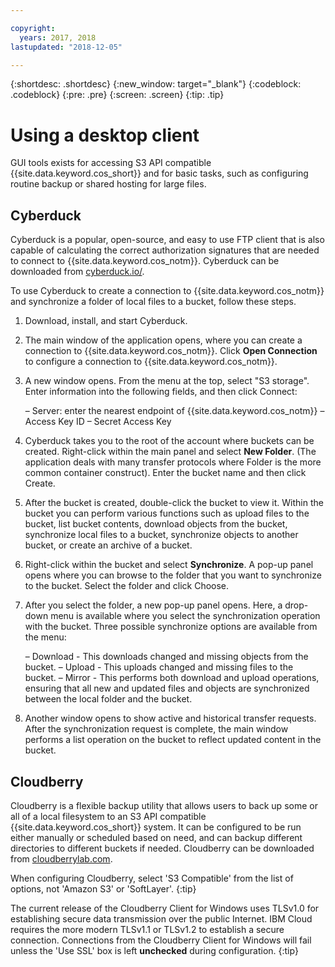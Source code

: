 ```yaml
---

copyright:
  years: 2017, 2018
lastupdated: "2018-12-05"

---
```

{:shortdesc: .shortdesc}
{:new_window: target="_blank"}
{:codeblock: .codeblock}
{:pre: .pre}
{:screen: .screen}
{:tip: .tip}


# Using a desktop client

GUI tools exists for accessing S3 API compatible {{site.data.keyword.cos_short}} and for basic tasks, such as configuring routine backup or shared hosting for large files.

## Cyberduck

Cyberduck is a popular, open-source, and easy to use FTP client that is also capable of calculating the correct authorization signatures that are needed to connect to {{site.data.keyword.cos_notm}}.  Cyberduck can be downloaded from [cyberduck.io/](https://cyberduck.io/).

To use Cyberduck to create a connection to {{site.data.keyword.cos_notm}} and synchronize a folder of local files to a bucket, follow these steps.

 1. Download, install, and start Cyberduck.
 2. The main window of the application opens, where you can create a connection to {{site.data.keyword.cos_notm}}. Click **Open Connection** to configure a connection to {{site.data.keyword.cos_notm}}.
 3. A new window opens. From the menu at the top, select "S3 storage". Enter information into the following fields, and then click Connect:

 	– Server: enter the nearest endpoint of {{site.data.keyword.cos_notm}}
 	– Access Key ID
 	– Secret Access Key

 4. Cyberduck takes you to the root of the account where buckets can be created. Right-click within the main panel and select **New Folder**. (The application deals with many transfer protocols where Folder is the more common container construct). Enter the bucket name and then click Create.
 5. After the bucket is created, double-click the bucket to view it. Within the bucket you can perform various functions such as upload files to the bucket, list bucket contents, download objects from the bucket, synchronize local files to a bucket, synchronize objects to another bucket, or create an archive of a bucket.
 6. Right-click within the bucket and select **Synchronize**. A pop-up panel opens where you can browse to the folder that you want to synchronize to the bucket. Select the folder and click Choose.
 7. After you select the folder, a new pop-up panel opens. Here, a drop-down menu is available where you select the synchronization operation with the bucket. Three possible synchronize options are available from the menu:

 	– Download - This downloads changed and missing objects from the bucket.
 	– Upload - This uploads changed and missing files to the bucket.
 	– Mirror - This performs both download and upload operations, ensuring that all new and updated files and objects are synchronized between the local folder and the bucket.

 8. Another window opens to show active and historical transfer requests. After the synchronization request is complete, the main window performs a list operation on the bucket to reflect updated content in the bucket.

## Cloudberry

Cloudberry is a flexible backup utility that allows users to back up some or all of a local filesystem to an S3 API compatible {{site.data.keyword.cos_short}} system. It can be configured to be run either manually or scheduled based on need, and can backup different directories to different buckets if needed.  Cloudberry can be downloaded from [cloudberrylab.com](http://www.cloudberrylab.com/).

When configuring Cloudberry, select 'S3 Compatible' from the list of options, not 'Amazon S3' or 'SoftLayer'.
{:tip}

The current release of the Cloudberry Client for Windows uses TLSv1.0 for establishing secure data transmission over the public Internet.  IBM Cloud requires the more modern TLSv1.1 or TLSv1.2 to establish a secure connection. Connections from the Cloudberry Client for Windows will fail unless the 'Use SSL' box is left **unchecked** during configuration.
{:tip}
